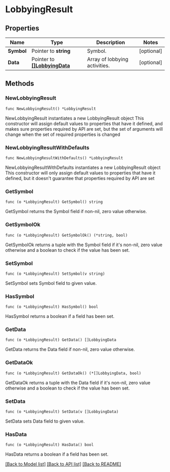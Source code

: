 # LobbyingResult

## Properties

Name | Type | Description | Notes
------------ | ------------- | ------------- | -------------
**Symbol** | Pointer to **string** | Symbol. | [optional] 
**Data** | Pointer to [**[]LobbyingData**](LobbyingData.md) | Array of lobbying activities. | [optional] 

## Methods

### NewLobbyingResult

`func NewLobbyingResult() *LobbyingResult`

NewLobbyingResult instantiates a new LobbyingResult object
This constructor will assign default values to properties that have it defined,
and makes sure properties required by API are set, but the set of arguments
will change when the set of required properties is changed

### NewLobbyingResultWithDefaults

`func NewLobbyingResultWithDefaults() *LobbyingResult`

NewLobbyingResultWithDefaults instantiates a new LobbyingResult object
This constructor will only assign default values to properties that have it defined,
but it doesn't guarantee that properties required by API are set

### GetSymbol

`func (o *LobbyingResult) GetSymbol() string`

GetSymbol returns the Symbol field if non-nil, zero value otherwise.

### GetSymbolOk

`func (o *LobbyingResult) GetSymbolOk() (*string, bool)`

GetSymbolOk returns a tuple with the Symbol field if it's non-nil, zero value otherwise
and a boolean to check if the value has been set.

### SetSymbol

`func (o *LobbyingResult) SetSymbol(v string)`

SetSymbol sets Symbol field to given value.

### HasSymbol

`func (o *LobbyingResult) HasSymbol() bool`

HasSymbol returns a boolean if a field has been set.

### GetData

`func (o *LobbyingResult) GetData() []LobbyingData`

GetData returns the Data field if non-nil, zero value otherwise.

### GetDataOk

`func (o *LobbyingResult) GetDataOk() (*[]LobbyingData, bool)`

GetDataOk returns a tuple with the Data field if it's non-nil, zero value otherwise
and a boolean to check if the value has been set.

### SetData

`func (o *LobbyingResult) SetData(v []LobbyingData)`

SetData sets Data field to given value.

### HasData

`func (o *LobbyingResult) HasData() bool`

HasData returns a boolean if a field has been set.


[[Back to Model list]](../README.md#documentation-for-models) [[Back to API list]](../README.md#documentation-for-api-endpoints) [[Back to README]](../README.md)


